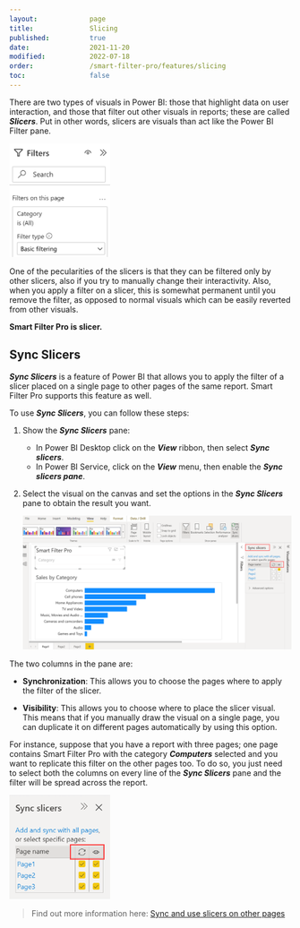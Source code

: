 ```yaml
---
layout:             page
title:              Slicing
published:          true
date:               2021-11-20
modified:           2022-07-18
order:              /smart-filter-pro/features/slicing
toc:                false
---
```


There are two types of visuals in Power BI: those that highlight data on user interaction, and those that filter out other visuals in reports; these are called ***Slicers***. Put in other words, slicers are visuals than act like the Power BI Filter pane. 

<img src="images/filter-pane.png" width="180">

One of the pecularities of the slicers is that they can be filtered only by other slicers, also if you try to manually change their interactivity. Also, when you apply a filter on a slicer, this is somewhat permanent until you remove the filter, as opposed to normal visuals which can be easily reverted from other visuals.

**Smart Filter Pro is slicer.**

## Sync Slicers

***Sync Slicers*** is a feature of Power BI that allows you to apply the filter of a slicer placed on a single page to other pages of the same report. Smart Filter Pro supports this feature as well. 

To use ***Sync Slicers***, you can follow these steps:

1. Show the ***Sync Slicers*** pane:
    - In Power BI Desktop click on the ***View*** ribbon, then select ***Sync slicers***.
    - In Power BI Service, click on the ***View*** menu, then enable the ***Sync slicers pane***.

2. Select the visual on the canvas and set the options in the ***Sync Slicers*** pane to obtain the result you want.

    <img src="images/sync-slicers-1.png" width="850">   

The two columns in the pane are: 

- **Synchronization**: This allows you to choose the pages where to apply the filter of the slicer. 

- **Visibility**: This allows you to choose where to place the slicer visual. This means that if you manually draw the visual on a single page, you can duplicate it on different pages automatically by using this option.

For instance, suppose that you have a report with three pages; one page contains Smart Filter Pro with the category ***Computers*** selected and you want to replicate this filter on the other pages too. To do so, you just need to select both the columns on every line of the ***Sync Slicers*** pane and the filter will be spread across the report.

<img src="images/sync-slicers-2.png" width="180">   

> Find out more information here: [Sync and use slicers on other pages](https://docs.microsoft.com/en-us/power-bi/visuals/power-bi-visualization-slicers#sync-and-use-slicers-on-other-pages)